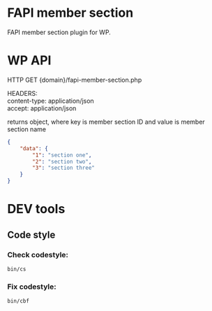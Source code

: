# FAPI member section
FAPI member section plugin for WP.


# WP API
HTTP GET {domain}/fapi-member-section.php

HEADERS: \
content-type: application/json \
accept: application/json 

returns object, where key is member section ID and value is member section name
```json
{
    "data": {
        "1": "section one",
        "2": "section two",
        "3": "section three"
    }
}
```

# DEV tools
## Code style
### Check codestyle: 
`bin/cs`
### Fix codestyle: 
`bin/cbf`
